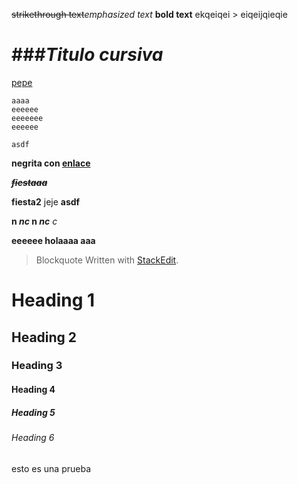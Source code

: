 
~~strikethrough text~~*emphasized text*
**bold text**
ekqeiqei > eiqeijqieqie

# ##*#Titulo cursiva*


[pepe](a)
```deleteme
aaaa
eeeeee
eeeeeee
eeeeee
```

`asdf`

**negrita con [enlace](asdf)**

**~~*fiestaaa*~~**

**fiesta2** jeje **asdf**

**n *nc* n *nc*** *c*

**eeeeee holaaaa aaa**
> Blockquote
> Written with [StackEdit](https://stackedit.io/).

# Heading 1
## Heading 2
### Heading 3
#### Heading 4
##### Heading 5
###### Heading 6


esto es una prueba
